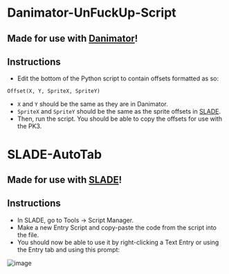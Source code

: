# Danimator-UnFuckUp-Script
## Made for use with [Danimator](https://forum.zdoom.org/viewtopic.php?t=49494)!
## Instructions
* Edit the bottom of the Python script to contain offsets formatted as so:
```
Offset(X, Y, SpriteX, SpriteY)
```
  * `X` and `Y` should be the same as they are in Danimator.
  * `SpriteX` and `SpriteY` should be the same as the sprite offsets in [SLADE](https://slade.mancubus.net/index.php?page=downloads).
* Then, run the script. You should be able to copy the offsets for use with the PK3.

# SLADE-AutoTab
## Made for use with [SLADE](https://slade.mancubus.net)!
## Instructions
* In SLADE, go to Tools -> Script Manager.
* Make a new Entry Script and copy-paste the code from the script into the file.
* You should now be able to use it by right-clicking a Text Entry or using the Entry tab and using this prompt:

![image](https://user-images.githubusercontent.com/53833277/213840525-f18a8b01-9243-45c8-871c-cac59d6d5e40.png)
